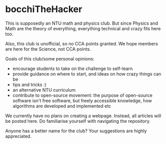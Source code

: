 # bocchiTheHacker

This is supposedly an NTU math and physics club. But since Physics and Math are the theory of everything, everything technical and crazy fits here too.

Also, this club is unofficial, so no CCA points granted. We hope members are here for the Science, not CCA points.

Goals of this club/some personal opinions:  
- encourage students to take on the challenge to self-learn
- provide guidance on where to start, and ideas on how crazy things can be
- tips and tricks :)
- an alternative NTU curriculum
- contribute to open-source movement: the purpose of open-source software isn't free software, but freely accessible knowledge, how algorithms are developed and implemented etc

  
We currently have no plans on creating a webpage. Instead, all articles will be posted here. Do familiarise yourself with navigating the repository. 

Anyone has a better name for the club? Your suggestions are highly appreciated.
